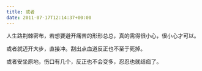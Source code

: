 ```yaml
---
title: 或者
date: 2011-07-17T12:14:37+00:00
---
```

人生路荆棘密布，若想要避开痛苦的形形总总，真的需得很小心，很小心才可以。

或者就迈开大步，直接冲。刮出点血道反正也不至于死掉。

或者安坐原地，伤口有几个，反正也不会变多，忍忍也就结痂了。
